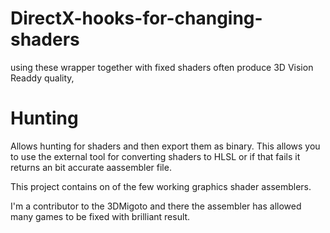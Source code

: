 # DirectX-hooks-for-changing-shaders

using these wrapper together with fixed shaders often produce 3D Vision Readdy quality,

# Hunting

Allows hunting for shaders and then export them as binary. This allows you to use the external tool for converting shaders to HLSL or if that fails it returns an bit accurate aassembler file.

This project contains on of the few working graphics shader assemblers.

I'm a contributor to the 3DMigoto and there the assembler has allowed many games to be fixed with brilliant result.
